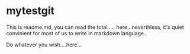 mytestgit
=========

This is readme.md, you can read the total .... here...neverthless, it's quiet convinient for most of us to write in markdown language..


Do whatever you wish....here...
